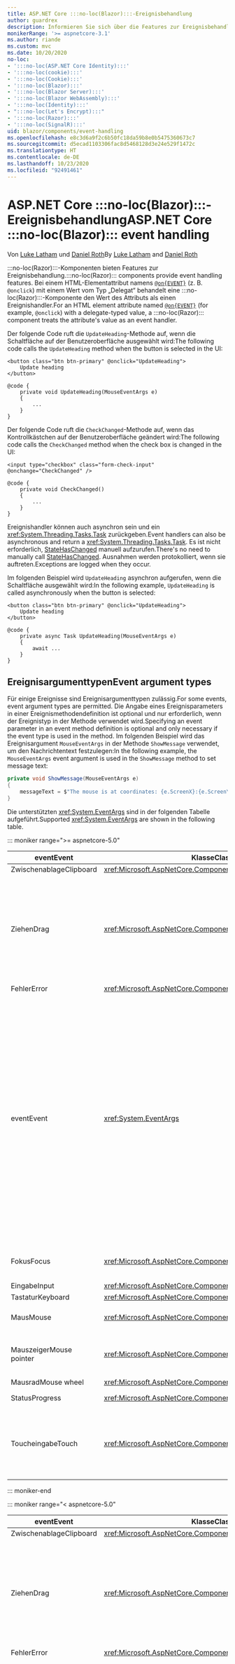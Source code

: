 ```yaml
---
title: ASP.NET Core :::no-loc(Blazor):::-Ereignisbehandlung
author: guardrex
description: Informieren Sie sich über die Features zur Ereignisbehandlung von :::no-loc(Blazor):::, einschließlich Ereignisargumenttypen, Ereignisrückrufe und die Verwaltung von standardmäßigen Browserereignissen.
monikerRange: '>= aspnetcore-3.1'
ms.author: riande
ms.custom: mvc
ms.date: 10/20/2020
no-loc:
- ':::no-loc(ASP.NET Core Identity):::'
- ':::no-loc(cookie):::'
- ':::no-loc(Cookie):::'
- ':::no-loc(Blazor):::'
- ':::no-loc(Blazor Server):::'
- ':::no-loc(Blazor WebAssembly):::'
- ':::no-loc(Identity):::'
- ":::no-loc(Let's Encrypt):::"
- ':::no-loc(Razor):::'
- ':::no-loc(SignalR):::'
uid: blazor/components/event-handling
ms.openlocfilehash: e8c3d6a9f2c6b50fc18da59b8e0b5475360673c7
ms.sourcegitcommit: d5ecad1103306fac8d5468128d3e24e529f1472c
ms.translationtype: HT
ms.contentlocale: de-DE
ms.lasthandoff: 10/23/2020
ms.locfileid: "92491461"
---
```

# <a name="aspnet-core-no-locblazor-event-handling"></a><span data-ttu-id="21fcc-103">ASP.NET Core :::no-loc(Blazor):::-Ereignisbehandlung</span><span class="sxs-lookup"><span data-stu-id="21fcc-103">ASP.NET Core :::no-loc(Blazor)::: event handling</span></span>

<span data-ttu-id="21fcc-104">Von [Luke Latham](https://github.com/guardrex) und [Daniel Roth](https://github.com/danroth27)</span><span class="sxs-lookup"><span data-stu-id="21fcc-104">By [Luke Latham](https://github.com/guardrex) and [Daniel Roth](https://github.com/danroth27)</span></span>

<span data-ttu-id="21fcc-105">:::no-loc(Razor):::-Komponenten bieten Features zur Ereignisbehandlung.</span><span class="sxs-lookup"><span data-stu-id="21fcc-105">:::no-loc(Razor)::: components provide event handling features.</span></span> <span data-ttu-id="21fcc-106">Bei einem HTML-Elementattribut namens [`@on{EVENT}`](xref:mvc/views/razor#onevent) (z. B. `@onclick`) mit einem Wert vom Typ „Delegat“ behandelt eine :::no-loc(Razor):::-Komponente den Wert des Attributs als einen Ereignishandler.</span><span class="sxs-lookup"><span data-stu-id="21fcc-106">For an HTML element attribute named [`@on{EVENT}`](xref:mvc/views/razor#onevent) (for example, `@onclick`) with a delegate-typed value, a :::no-loc(Razor)::: component treats the attribute's value as an event handler.</span></span>

<span data-ttu-id="21fcc-107">Der folgende Code ruft die `UpdateHeading`-Methode auf, wenn die Schaltfläche auf der Benutzeroberfläche ausgewählt wird:</span><span class="sxs-lookup"><span data-stu-id="21fcc-107">The following code calls the `UpdateHeading` method when the button is selected in the UI:</span></span>

```razor
<button class="btn btn-primary" @onclick="UpdateHeading">
    Update heading
</button>

@code {
    private void UpdateHeading(MouseEventArgs e)
    {
        ...
    }
}
```

<span data-ttu-id="21fcc-108">Der folgende Code ruft die `CheckChanged`-Methode auf, wenn das Kontrollkästchen auf der Benutzeroberfläche geändert wird:</span><span class="sxs-lookup"><span data-stu-id="21fcc-108">The following code calls the `CheckChanged` method when the check box is changed in the UI:</span></span>

```razor
<input type="checkbox" class="form-check-input" @onchange="CheckChanged" />

@code {
    private void CheckChanged()
    {
        ...
    }
}
```

<span data-ttu-id="21fcc-109">Ereignishandler können auch asynchron sein und ein <xref:System.Threading.Tasks.Task> zurückgeben.</span><span class="sxs-lookup"><span data-stu-id="21fcc-109">Event handlers can also be asynchronous and return a <xref:System.Threading.Tasks.Task>.</span></span> <span data-ttu-id="21fcc-110">Es ist nicht erforderlich, [StateHasChanged](xref:blazor/components/lifecycle#state-changes) manuell aufzurufen.</span><span class="sxs-lookup"><span data-stu-id="21fcc-110">There's no need to manually call [StateHasChanged](xref:blazor/components/lifecycle#state-changes).</span></span> <span data-ttu-id="21fcc-111">Ausnahmen werden protokolliert, wenn sie auftreten.</span><span class="sxs-lookup"><span data-stu-id="21fcc-111">Exceptions are logged when they occur.</span></span>

<span data-ttu-id="21fcc-112">Im folgenden Beispiel wird `UpdateHeading` asynchron aufgerufen, wenn die Schaltfläche ausgewählt wird:</span><span class="sxs-lookup"><span data-stu-id="21fcc-112">In the following example, `UpdateHeading` is called asynchronously when the button is selected:</span></span>

```razor
<button class="btn btn-primary" @onclick="UpdateHeading">
    Update heading
</button>

@code {
    private async Task UpdateHeading(MouseEventArgs e)
    {
        await ...
    }
}
```

## <a name="event-argument-types"></a><span data-ttu-id="21fcc-113">Ereignisargumenttypen</span><span class="sxs-lookup"><span data-stu-id="21fcc-113">Event argument types</span></span>

<span data-ttu-id="21fcc-114">Für einige Ereignisse sind Ereignisargumenttypen zulässig.</span><span class="sxs-lookup"><span data-stu-id="21fcc-114">For some events, event argument types are permitted.</span></span> <span data-ttu-id="21fcc-115">Die Angabe eines Ereignisparameters in einer Ereignismethodendefinition ist optional und nur erforderlich, wenn der Ereignistyp in der Methode verwendet wird.</span><span class="sxs-lookup"><span data-stu-id="21fcc-115">Specifying an event parameter in an event method definition is optional and only necessary if the event type is used in the method.</span></span> <span data-ttu-id="21fcc-116">Im folgenden Beispiel wird das Ereignisargument `MouseEventArgs` in der Methode `ShowMessage` verwendet, um den Nachrichtentext festzulegen:</span><span class="sxs-lookup"><span data-stu-id="21fcc-116">In the following example, the `MouseEventArgs` event argument is used in the `ShowMessage` method to set message text:</span></span>

```csharp
private void ShowMessage(MouseEventArgs e)
{
    messageText = $"The mouse is at coordinates: {e.ScreenX}:{e.ScreenY}";
}
```

<span data-ttu-id="21fcc-117">Die unterstützten <xref:System.EventArgs> sind in der folgenden Tabelle aufgeführt.</span><span class="sxs-lookup"><span data-stu-id="21fcc-117">Supported <xref:System.EventArgs> are shown in the following table.</span></span>

::: moniker range=">= aspnetcore-5.0"

| <span data-ttu-id="21fcc-118">event</span><span class="sxs-lookup"><span data-stu-id="21fcc-118">Event</span></span>            | <span data-ttu-id="21fcc-119">Klasse</span><span class="sxs-lookup"><span data-stu-id="21fcc-119">Class</span></span>  | <span data-ttu-id="21fcc-120">DOM-Ereignisse und -Hinweise</span><span class="sxs-lookup"><span data-stu-id="21fcc-120">DOM events and notes</span></span> |
| ---------------- | ------ | -------------------- |
| <span data-ttu-id="21fcc-121">Zwischenablage</span><span class="sxs-lookup"><span data-stu-id="21fcc-121">Clipboard</span></span>        | <xref:Microsoft.AspNetCore.Components.Web.ClipboardEventArgs> | <span data-ttu-id="21fcc-122">`oncut`, `oncopy`, `onpaste`</span><span class="sxs-lookup"><span data-stu-id="21fcc-122">`oncut`, `oncopy`, `onpaste`</span></span> |
| <span data-ttu-id="21fcc-123">Ziehen</span><span class="sxs-lookup"><span data-stu-id="21fcc-123">Drag</span></span>             | <xref:Microsoft.AspNetCore.Components.Web.DragEventArgs> | <span data-ttu-id="21fcc-124">`ondrag`, `ondragstart`, `ondragenter`, `ondragleave`, `ondragover`, `ondrop`, `ondragend`</span><span class="sxs-lookup"><span data-stu-id="21fcc-124">`ondrag`, `ondragstart`, `ondragenter`, `ondragleave`, `ondragover`, `ondrop`, `ondragend`</span></span><br><br><span data-ttu-id="21fcc-125"><xref:Microsoft.AspNetCore.Components.Web.DataTransfer> und <xref:Microsoft.AspNetCore.Components.Web.DataTransferItem> speichern gezogene Elementdaten.</span><span class="sxs-lookup"><span data-stu-id="21fcc-125"><xref:Microsoft.AspNetCore.Components.Web.DataTransfer> and <xref:Microsoft.AspNetCore.Components.Web.DataTransferItem> hold dragged item data.</span></span><br><br><span data-ttu-id="21fcc-126">Implementiert Drag & Drop in :::no-loc(Blazor):::-Apps mit [JS-Interop](xref:blazor/call-javascript-from-dotnet) und der [HTML-Drag & Drop-API](https://developer.mozilla.org/docs/Web/API/HTML_Drag_and_Drop_API).</span><span class="sxs-lookup"><span data-stu-id="21fcc-126">Implement drag and drop in :::no-loc(Blazor)::: apps using [JS interop](xref:blazor/call-javascript-from-dotnet) with [HTML Drag and Drop API](https://developer.mozilla.org/docs/Web/API/HTML_Drag_and_Drop_API).</span></span> |
| <span data-ttu-id="21fcc-127">Fehler</span><span class="sxs-lookup"><span data-stu-id="21fcc-127">Error</span></span>            | <xref:Microsoft.AspNetCore.Components.Web.ErrorEventArgs> | `onerror` |
| <span data-ttu-id="21fcc-128">event</span><span class="sxs-lookup"><span data-stu-id="21fcc-128">Event</span></span>            | <xref:System.EventArgs> | <span data-ttu-id="21fcc-129">*Allgemein*</span><span class="sxs-lookup"><span data-stu-id="21fcc-129">*General*</span></span><br><span data-ttu-id="21fcc-130">`onactivate`, `onbeforeactivate`, `onbeforedeactivate`, `ondeactivate`, `onfullscreenchange`, `onfullscreenerror`, `onloadeddata`, `onloadedmetadata`, `onpointerlockchange`, `onpointerlockerror`, `onreadystatechange`, `onscroll`</span><span class="sxs-lookup"><span data-stu-id="21fcc-130">`onactivate`, `onbeforeactivate`, `onbeforedeactivate`, `ondeactivate`, `onfullscreenchange`, `onfullscreenerror`, `onloadeddata`, `onloadedmetadata`, `onpointerlockchange`, `onpointerlockerror`, `onreadystatechange`, `onscroll`</span></span><br><br><span data-ttu-id="21fcc-131">*Zwischenablage*</span><span class="sxs-lookup"><span data-stu-id="21fcc-131">*Clipboard*</span></span><br><span data-ttu-id="21fcc-132">`onbeforecut`, `onbeforecopy`, `onbeforepaste`</span><span class="sxs-lookup"><span data-stu-id="21fcc-132">`onbeforecut`, `onbeforecopy`, `onbeforepaste`</span></span><br><br><span data-ttu-id="21fcc-133">*Eingabe*</span><span class="sxs-lookup"><span data-stu-id="21fcc-133">*Input*</span></span><br><span data-ttu-id="21fcc-134">`oninvalid`, `onreset`, `onselect`, `onselectionchange`, `onselectstart`, `onsubmit`</span><span class="sxs-lookup"><span data-stu-id="21fcc-134">`oninvalid`, `onreset`, `onselect`, `onselectionchange`, `onselectstart`, `onsubmit`</span></span><br><br><span data-ttu-id="21fcc-135">*Medien*</span><span class="sxs-lookup"><span data-stu-id="21fcc-135">*Media*</span></span><br><span data-ttu-id="21fcc-136">`oncanplay`, `oncanplaythrough`, `oncuechange`, `ondurationchange`, `onemptied`, `onended`, `onpause`, `onplay`, `onplaying`, `onratechange`, `onseeked`, `onseeking`, `onstalled`, `onstop`, `onsuspend`, `ontimeupdate`, `ontoggle`, `onvolumechange`, `onwaiting`</span><span class="sxs-lookup"><span data-stu-id="21fcc-136">`oncanplay`, `oncanplaythrough`, `oncuechange`, `ondurationchange`, `onemptied`, `onended`, `onpause`, `onplay`, `onplaying`, `onratechange`, `onseeked`, `onseeking`, `onstalled`, `onstop`, `onsuspend`, `ontimeupdate`, `ontoggle`, `onvolumechange`, `onwaiting`</span></span><br><br><span data-ttu-id="21fcc-137"><xref:Microsoft.AspNetCore.Components.Web.EventHandlers> enthält Attribute zum Konfigurieren der Zuordnungen zwischen Ereignisnamen und Ereignisargumenttypen.</span><span class="sxs-lookup"><span data-stu-id="21fcc-137"><xref:Microsoft.AspNetCore.Components.Web.EventHandlers> holds attributes to configure the mappings between event names and event argument types.</span></span> |
| <span data-ttu-id="21fcc-138">Fokus</span><span class="sxs-lookup"><span data-stu-id="21fcc-138">Focus</span></span>            | <xref:Microsoft.AspNetCore.Components.Web.FocusEventArgs> | <span data-ttu-id="21fcc-139">`onfocus`, `onblur`, `onfocusin`, `onfocusout`</span><span class="sxs-lookup"><span data-stu-id="21fcc-139">`onfocus`, `onblur`, `onfocusin`, `onfocusout`</span></span><br><br><span data-ttu-id="21fcc-140">Umfasst nicht die Unterstützung für `relatedTarget`.</span><span class="sxs-lookup"><span data-stu-id="21fcc-140">Doesn't include support for `relatedTarget`.</span></span> |
| <span data-ttu-id="21fcc-141">Eingabe</span><span class="sxs-lookup"><span data-stu-id="21fcc-141">Input</span></span>            | <xref:Microsoft.AspNetCore.Components.ChangeEventArgs> | <span data-ttu-id="21fcc-142">`onchange`, `oninput`</span><span class="sxs-lookup"><span data-stu-id="21fcc-142">`onchange`, `oninput`</span></span> |
| <span data-ttu-id="21fcc-143">Tastatur</span><span class="sxs-lookup"><span data-stu-id="21fcc-143">Keyboard</span></span>         | <xref:Microsoft.AspNetCore.Components.Web.KeyboardEventArgs> | <span data-ttu-id="21fcc-144">`onkeydown`, `onkeypress`, `onkeyup`</span><span class="sxs-lookup"><span data-stu-id="21fcc-144">`onkeydown`, `onkeypress`, `onkeyup`</span></span> |
| <span data-ttu-id="21fcc-145">Maus</span><span class="sxs-lookup"><span data-stu-id="21fcc-145">Mouse</span></span>            | <xref:Microsoft.AspNetCore.Components.Web.MouseEventArgs> | <span data-ttu-id="21fcc-146">`onclick`, `oncontextmenu`, `ondblclick`, `onmousedown`, `onmouseup`, `onmouseover`, `onmousemove`, `onmouseout`</span><span class="sxs-lookup"><span data-stu-id="21fcc-146">`onclick`, `oncontextmenu`, `ondblclick`, `onmousedown`, `onmouseup`, `onmouseover`, `onmousemove`, `onmouseout`</span></span> |
| <span data-ttu-id="21fcc-147">Mauszeiger</span><span class="sxs-lookup"><span data-stu-id="21fcc-147">Mouse pointer</span></span>    | <xref:Microsoft.AspNetCore.Components.Web.PointerEventArgs> | <span data-ttu-id="21fcc-148">`onpointerdown`, `onpointerup`, `onpointercancel`, `onpointermove`, `onpointerover`, `onpointerout`, `onpointerenter`, `onpointerleave`, `ongotpointercapture`, `onlostpointercapture`</span><span class="sxs-lookup"><span data-stu-id="21fcc-148">`onpointerdown`, `onpointerup`, `onpointercancel`, `onpointermove`, `onpointerover`, `onpointerout`, `onpointerenter`, `onpointerleave`, `ongotpointercapture`, `onlostpointercapture`</span></span> |
| <span data-ttu-id="21fcc-149">Mausrad</span><span class="sxs-lookup"><span data-stu-id="21fcc-149">Mouse wheel</span></span>      | <xref:Microsoft.AspNetCore.Components.Web.WheelEventArgs> | <span data-ttu-id="21fcc-150">`onwheel`, `onmousewheel`</span><span class="sxs-lookup"><span data-stu-id="21fcc-150">`onwheel`, `onmousewheel`</span></span> |
| <span data-ttu-id="21fcc-151">Status</span><span class="sxs-lookup"><span data-stu-id="21fcc-151">Progress</span></span>         | <xref:Microsoft.AspNetCore.Components.Web.ProgressEventArgs> | <span data-ttu-id="21fcc-152">`onabort`, `onload`, `onloadend`, `onloadstart`, `onprogress`, `ontimeout`</span><span class="sxs-lookup"><span data-stu-id="21fcc-152">`onabort`, `onload`, `onloadend`, `onloadstart`, `onprogress`, `ontimeout`</span></span> |
| <span data-ttu-id="21fcc-153">Toucheingabe</span><span class="sxs-lookup"><span data-stu-id="21fcc-153">Touch</span></span>            | <xref:Microsoft.AspNetCore.Components.Web.TouchEventArgs> | <span data-ttu-id="21fcc-154">`ontouchstart`, `ontouchend`, `ontouchmove`, `ontouchenter`, `ontouchleave`, `ontouchcancel`</span><span class="sxs-lookup"><span data-stu-id="21fcc-154">`ontouchstart`, `ontouchend`, `ontouchmove`, `ontouchenter`, `ontouchleave`, `ontouchcancel`</span></span><br><br><span data-ttu-id="21fcc-155"><xref:Microsoft.AspNetCore.Components.Web.TouchPoint> stellt einen einzelnen Kontaktpunkt auf einem Gerät mit Berührungseingabe dar.</span><span class="sxs-lookup"><span data-stu-id="21fcc-155"><xref:Microsoft.AspNetCore.Components.Web.TouchPoint> represents a single contact point on a touch-sensitive device.</span></span> |

::: moniker-end

::: moniker range="< aspnetcore-5.0"

| <span data-ttu-id="21fcc-156">event</span><span class="sxs-lookup"><span data-stu-id="21fcc-156">Event</span></span>            | <span data-ttu-id="21fcc-157">Klasse</span><span class="sxs-lookup"><span data-stu-id="21fcc-157">Class</span></span> | <span data-ttu-id="21fcc-158">DOM-Ereignisse und -Hinweise</span><span class="sxs-lookup"><span data-stu-id="21fcc-158">DOM events and notes</span></span> |
| ---------------- | ----- | -------------------- |
| <span data-ttu-id="21fcc-159">Zwischenablage</span><span class="sxs-lookup"><span data-stu-id="21fcc-159">Clipboard</span></span>        | <xref:Microsoft.AspNetCore.Components.Web.ClipboardEventArgs> | <span data-ttu-id="21fcc-160">`oncut`, `oncopy`, `onpaste`</span><span class="sxs-lookup"><span data-stu-id="21fcc-160">`oncut`, `oncopy`, `onpaste`</span></span> |
| <span data-ttu-id="21fcc-161">Ziehen</span><span class="sxs-lookup"><span data-stu-id="21fcc-161">Drag</span></span>             | <xref:Microsoft.AspNetCore.Components.Web.DragEventArgs> | <span data-ttu-id="21fcc-162">`ondrag`, `ondragstart`, `ondragenter`, `ondragleave`, `ondragover`, `ondrop`, `ondragend`</span><span class="sxs-lookup"><span data-stu-id="21fcc-162">`ondrag`, `ondragstart`, `ondragenter`, `ondragleave`, `ondragover`, `ondrop`, `ondragend`</span></span><br><br><span data-ttu-id="21fcc-163"><xref:Microsoft.AspNetCore.Components.Web.DataTransfer> und <xref:Microsoft.AspNetCore.Components.Web.DataTransferItem> speichern gezogene Elementdaten.</span><span class="sxs-lookup"><span data-stu-id="21fcc-163"><xref:Microsoft.AspNetCore.Components.Web.DataTransfer> and <xref:Microsoft.AspNetCore.Components.Web.DataTransferItem> hold dragged item data.</span></span><br><br><span data-ttu-id="21fcc-164">Implementiert Drag & Drop in :::no-loc(Blazor):::-Apps mit [JS-Interop](xref:blazor/call-javascript-from-dotnet) und der [HTML-Drag & Drop-API](https://developer.mozilla.org/docs/Web/API/HTML_Drag_and_Drop_API).</span><span class="sxs-lookup"><span data-stu-id="21fcc-164">Implement drag and drop in :::no-loc(Blazor)::: apps using [JS interop](xref:blazor/call-javascript-from-dotnet) with [HTML Drag and Drop API](https://developer.mozilla.org/docs/Web/API/HTML_Drag_and_Drop_API).</span></span> |
| <span data-ttu-id="21fcc-165">Fehler</span><span class="sxs-lookup"><span data-stu-id="21fcc-165">Error</span></span>            | <xref:Microsoft.AspNetCore.Components.Web.ErrorEventArgs> | `onerror` |
| <span data-ttu-id="21fcc-166">event</span><span class="sxs-lookup"><span data-stu-id="21fcc-166">Event</span></span>            | <xref:System.EventArgs> | <span data-ttu-id="21fcc-167">*Allgemein*</span><span class="sxs-lookup"><span data-stu-id="21fcc-167">*General*</span></span><br><span data-ttu-id="21fcc-168">`onactivate`, `onbeforeactivate`, `onbeforedeactivate`, `ondeactivate`, `onfullscreenchange`, `onfullscreenerror`, `onloadeddata`, `onloadedmetadata`, `onpointerlockchange`, `onpointerlockerror`, `onreadystatechange`, `onscroll`</span><span class="sxs-lookup"><span data-stu-id="21fcc-168">`onactivate`, `onbeforeactivate`, `onbeforedeactivate`, `ondeactivate`, `onfullscreenchange`, `onfullscreenerror`, `onloadeddata`, `onloadedmetadata`, `onpointerlockchange`, `onpointerlockerror`, `onreadystatechange`, `onscroll`</span></span><br><br><span data-ttu-id="21fcc-169">*Zwischenablage*</span><span class="sxs-lookup"><span data-stu-id="21fcc-169">*Clipboard*</span></span><br><span data-ttu-id="21fcc-170">`onbeforecut`, `onbeforecopy`, `onbeforepaste`</span><span class="sxs-lookup"><span data-stu-id="21fcc-170">`onbeforecut`, `onbeforecopy`, `onbeforepaste`</span></span><br><br><span data-ttu-id="21fcc-171">*Eingabe*</span><span class="sxs-lookup"><span data-stu-id="21fcc-171">*Input*</span></span><br><span data-ttu-id="21fcc-172">`oninvalid`, `onreset`, `onselect`, `onselectionchange`, `onselectstart`, `onsubmit`</span><span class="sxs-lookup"><span data-stu-id="21fcc-172">`oninvalid`, `onreset`, `onselect`, `onselectionchange`, `onselectstart`, `onsubmit`</span></span><br><br><span data-ttu-id="21fcc-173">*Medien*</span><span class="sxs-lookup"><span data-stu-id="21fcc-173">*Media*</span></span><br><span data-ttu-id="21fcc-174">`oncanplay`, `oncanplaythrough`, `oncuechange`, `ondurationchange`, `onemptied`, `onended`, `onpause`, `onplay`, `onplaying`, `onratechange`, `onseeked`, `onseeking`, `onstalled`, `onstop`, `onsuspend`, `ontimeupdate`, `onvolumechange`, `onwaiting`</span><span class="sxs-lookup"><span data-stu-id="21fcc-174">`oncanplay`, `oncanplaythrough`, `oncuechange`, `ondurationchange`, `onemptied`, `onended`, `onpause`, `onplay`, `onplaying`, `onratechange`, `onseeked`, `onseeking`, `onstalled`, `onstop`, `onsuspend`, `ontimeupdate`, `onvolumechange`, `onwaiting`</span></span><br><br><span data-ttu-id="21fcc-175"><xref:Microsoft.AspNetCore.Components.Web.EventHandlers> enthält Attribute zum Konfigurieren der Zuordnungen zwischen Ereignisnamen und Ereignisargumenttypen.</span><span class="sxs-lookup"><span data-stu-id="21fcc-175"><xref:Microsoft.AspNetCore.Components.Web.EventHandlers> holds attributes to configure the mappings between event names and event argument types.</span></span> |
| <span data-ttu-id="21fcc-176">Fokus</span><span class="sxs-lookup"><span data-stu-id="21fcc-176">Focus</span></span>            | <xref:Microsoft.AspNetCore.Components.Web.FocusEventArgs> | <span data-ttu-id="21fcc-177">`onfocus`, `onblur`, `onfocusin`, `onfocusout`</span><span class="sxs-lookup"><span data-stu-id="21fcc-177">`onfocus`, `onblur`, `onfocusin`, `onfocusout`</span></span><br><br><span data-ttu-id="21fcc-178">Umfasst nicht die Unterstützung für `relatedTarget`.</span><span class="sxs-lookup"><span data-stu-id="21fcc-178">Doesn't include support for `relatedTarget`.</span></span> |
| <span data-ttu-id="21fcc-179">Eingabe</span><span class="sxs-lookup"><span data-stu-id="21fcc-179">Input</span></span>            | <xref:Microsoft.AspNetCore.Components.ChangeEventArgs> | <span data-ttu-id="21fcc-180">`onchange`, `oninput`</span><span class="sxs-lookup"><span data-stu-id="21fcc-180">`onchange`, `oninput`</span></span> |
| <span data-ttu-id="21fcc-181">Tastatur</span><span class="sxs-lookup"><span data-stu-id="21fcc-181">Keyboard</span></span>         | <xref:Microsoft.AspNetCore.Components.Web.KeyboardEventArgs> | <span data-ttu-id="21fcc-182">`onkeydown`, `onkeypress`, `onkeyup`</span><span class="sxs-lookup"><span data-stu-id="21fcc-182">`onkeydown`, `onkeypress`, `onkeyup`</span></span> |
| <span data-ttu-id="21fcc-183">Maus</span><span class="sxs-lookup"><span data-stu-id="21fcc-183">Mouse</span></span>            | <xref:Microsoft.AspNetCore.Components.Web.MouseEventArgs> | <span data-ttu-id="21fcc-184">`onclick`, `oncontextmenu`, `ondblclick`, `onmousedown`, `onmouseup`, `onmouseover`, `onmousemove`, `onmouseout`</span><span class="sxs-lookup"><span data-stu-id="21fcc-184">`onclick`, `oncontextmenu`, `ondblclick`, `onmousedown`, `onmouseup`, `onmouseover`, `onmousemove`, `onmouseout`</span></span> |
| <span data-ttu-id="21fcc-185">Mauszeiger</span><span class="sxs-lookup"><span data-stu-id="21fcc-185">Mouse pointer</span></span>    | <xref:Microsoft.AspNetCore.Components.Web.PointerEventArgs> | <span data-ttu-id="21fcc-186">`onpointerdown`, `onpointerup`, `onpointercancel`, `onpointermove`, `onpointerover`, `onpointerout`, `onpointerenter`, `onpointerleave`, `ongotpointercapture`, `onlostpointercapture`</span><span class="sxs-lookup"><span data-stu-id="21fcc-186">`onpointerdown`, `onpointerup`, `onpointercancel`, `onpointermove`, `onpointerover`, `onpointerout`, `onpointerenter`, `onpointerleave`, `ongotpointercapture`, `onlostpointercapture`</span></span> |
| <span data-ttu-id="21fcc-187">Mausrad</span><span class="sxs-lookup"><span data-stu-id="21fcc-187">Mouse wheel</span></span>      | <xref:Microsoft.AspNetCore.Components.Web.WheelEventArgs> | <span data-ttu-id="21fcc-188">`onwheel`, `onmousewheel`</span><span class="sxs-lookup"><span data-stu-id="21fcc-188">`onwheel`, `onmousewheel`</span></span> |
| <span data-ttu-id="21fcc-189">Status</span><span class="sxs-lookup"><span data-stu-id="21fcc-189">Progress</span></span>         | <xref:Microsoft.AspNetCore.Components.Web.ProgressEventArgs> | <span data-ttu-id="21fcc-190">`onabort`, `onload`, `onloadend`, `onloadstart`, `onprogress`, `ontimeout`</span><span class="sxs-lookup"><span data-stu-id="21fcc-190">`onabort`, `onload`, `onloadend`, `onloadstart`, `onprogress`, `ontimeout`</span></span> |
| <span data-ttu-id="21fcc-191">Toucheingabe</span><span class="sxs-lookup"><span data-stu-id="21fcc-191">Touch</span></span>            | <xref:Microsoft.AspNetCore.Components.Web.TouchEventArgs> | <span data-ttu-id="21fcc-192">`ontouchstart`, `ontouchend`, `ontouchmove`, `ontouchenter`, `ontouchleave`, `ontouchcancel`</span><span class="sxs-lookup"><span data-stu-id="21fcc-192">`ontouchstart`, `ontouchend`, `ontouchmove`, `ontouchenter`, `ontouchleave`, `ontouchcancel`</span></span><br><br><span data-ttu-id="21fcc-193"><xref:Microsoft.AspNetCore.Components.Web.TouchPoint> stellt einen einzelnen Kontaktpunkt auf einem Gerät mit Berührungseingabe dar.</span><span class="sxs-lookup"><span data-stu-id="21fcc-193"><xref:Microsoft.AspNetCore.Components.Web.TouchPoint> represents a single contact point on a touch-sensitive device.</span></span> |

::: moniker-end

<span data-ttu-id="21fcc-194">Weitere Informationen finden Sie in den folgenden Ressourcen:</span><span class="sxs-lookup"><span data-stu-id="21fcc-194">For more information, see the following resources:</span></span>

* <span data-ttu-id="21fcc-195">[`EventArgs`-Klassen in der ASP.NET Core Verweisquelle (dotnet/aspnetcore `master` branch)](https://github.com/dotnet/aspnetcore/tree/master/src/Components/Web/src/Web).</span><span class="sxs-lookup"><span data-stu-id="21fcc-195">[`EventArgs` classes in the ASP.NET Core reference source (dotnet/aspnetcore `master` branch)](https://github.com/dotnet/aspnetcore/tree/master/src/Components/Web/src/Web).</span></span> <span data-ttu-id="21fcc-196">Der `master`-Branch stellt die API dar, die sich für das *nächste* ASP.NET Core-Release in Entwicklung befindet.</span><span class="sxs-lookup"><span data-stu-id="21fcc-196">The `master` branch represents API under development for the *next* ASP.NET Core release.</span></span> <span data-ttu-id="21fcc-197">Wählen Sie für das aktuelle Release den entsprechenden GitHub-Repositorybranch aus (z. B. `release/3.1`).</span><span class="sxs-lookup"><span data-stu-id="21fcc-197">For the current release, select the appropriate GitHub repository branch (for example, `release/3.1`).</span></span>
* <span data-ttu-id="21fcc-198">[MDN-Webdokumentationen: GlobalEventHandlers](https://developer.mozilla.org/docs/Web/API/GlobalEventHandlers): Enthält Informationen dazu, welche HTML-Elemente die einzelnen DOM-Ereignisse unterstützen.</span><span class="sxs-lookup"><span data-stu-id="21fcc-198">[MDN web docs: GlobalEventHandlers](https://developer.mozilla.org/docs/Web/API/GlobalEventHandlers): Includes information on which HTML elements support each DOM event.</span></span>

## <a name="lambda-expressions"></a><span data-ttu-id="21fcc-199">Lambdaausdrücke</span><span class="sxs-lookup"><span data-stu-id="21fcc-199">Lambda expressions</span></span>

<span data-ttu-id="21fcc-200">[Lambdaausdrücke](/dotnet/csharp/programming-guide/statements-expressions-operators/lambda-expressions) können ebenfalls verwendet werden:</span><span class="sxs-lookup"><span data-stu-id="21fcc-200">[Lambda expressions](/dotnet/csharp/programming-guide/statements-expressions-operators/lambda-expressions) can also be used:</span></span>

```razor
<button @onclick="@(e => Console.WriteLine("Hello, world!"))">Say hello</button>
```

<span data-ttu-id="21fcc-201">Es ist häufig praktisch, über zusätzliche Werte zusammenzuschlagen, z. B. bei der Iteration über eine Reihe von Elementen.</span><span class="sxs-lookup"><span data-stu-id="21fcc-201">It's often convenient to close over additional values, such as when iterating over a set of elements.</span></span> <span data-ttu-id="21fcc-202">Das folgende Beispiel erstellt drei Schaltflächen, die jeweils `UpdateHeading` aufrufen, wobei ein Ereignisargument (<xref:Microsoft.AspNetCore.Components.Web.MouseEventArgs>) und seine Schaltflächennummer (`buttonNumber`) übergeben werden, wenn sie auf der Benutzeroberfläche ausgewählt werden:</span><span class="sxs-lookup"><span data-stu-id="21fcc-202">The following example creates three buttons, each of which calls `UpdateHeading` passing an event argument (<xref:Microsoft.AspNetCore.Components.Web.MouseEventArgs>) and its button number (`buttonNumber`) when selected in the UI:</span></span>

```razor
<h2>@message</h2>

@for (var i = 1; i < 4; i++)
{
    var buttonNumber = i;

    <button class="btn btn-primary"
            @onclick="@(e => UpdateHeading(e, buttonNumber))">
        Button #@i
    </button>
}

@code {
    private string message = "Select a button to learn its position.";

    private void UpdateHeading(MouseEventArgs e, int buttonNumber)
    {
        message = $"You selected Button #{buttonNumber} at " +
            $"mouse position: {e.ClientX} X {e.ClientY}.";
    }
}
```

> [!NOTE]
> <span data-ttu-id="21fcc-203">Verwenden Sie **keine** Schleifenvariable direkt in einem Lambdaausdruck wie `i` im vorangehenden `for`-Schleifenbeispiel.</span><span class="sxs-lookup"><span data-stu-id="21fcc-203">Do **not** use a loop variable directly in a lambda expression, such as `i` in the preceding `for` loop example.</span></span> <span data-ttu-id="21fcc-204">Ansonsten wird dieselbe Variable von allen Lambdaausdrücken verwendet, sodass der gleiche Wert in allen Lambdaausdrücken verwendet wird.</span><span class="sxs-lookup"><span data-stu-id="21fcc-204">Otherwise, the same variable is used by all lambda expressions, which results in use of the same value in all lambdas.</span></span> <span data-ttu-id="21fcc-205">Erfassen Sie den Wert der Variable immer in einer lokalen Variable, und verwenden Sie diese anschließend.</span><span class="sxs-lookup"><span data-stu-id="21fcc-205">Always capture the variable's value in a local variable and then use it.</span></span> <span data-ttu-id="21fcc-206">Im vorangegangenen Beispiel wird die Schleifenvariable `i` `buttonNumber` zugewiesen.</span><span class="sxs-lookup"><span data-stu-id="21fcc-206">In the preceding example, the loop variable `i` is assigned to `buttonNumber`.</span></span>

## <a name="eventcallback"></a><span data-ttu-id="21fcc-207">EventCallback</span><span class="sxs-lookup"><span data-stu-id="21fcc-207">EventCallback</span></span>

<span data-ttu-id="21fcc-208">Ein häufiges Szenario mit geschachtelten Komponenten ist der Wunsch, die Methode einer übergeordneten Komponente auszuführen, wenn ein Ereignis einer untergeordneten Komponente eintritt.</span><span class="sxs-lookup"><span data-stu-id="21fcc-208">A common scenario with nested components is the desire to run a parent component's method when a child component event occurs.</span></span> <span data-ttu-id="21fcc-209">Das ein `onclick`-Ereignis in der untergeordneten Komponente auftritt, ist ein gängiger Anwendungsfall.</span><span class="sxs-lookup"><span data-stu-id="21fcc-209">An `onclick` event occurring in the child component is a common use case.</span></span> <span data-ttu-id="21fcc-210">Um Ereignisse komponentenübergreifend darzustellen, verwenden Sie ein <xref:Microsoft.AspNetCore.Components.EventCallback>.</span><span class="sxs-lookup"><span data-stu-id="21fcc-210">To expose events across components, use an <xref:Microsoft.AspNetCore.Components.EventCallback>.</span></span> <span data-ttu-id="21fcc-211">Eine übergeordnete Komponente kann dem <xref:Microsoft.AspNetCore.Components.EventCallback> einer untergeordneten Komponente eine Rückrufmethode zuweisen.</span><span class="sxs-lookup"><span data-stu-id="21fcc-211">A parent component can assign a callback method to a child component's <xref:Microsoft.AspNetCore.Components.EventCallback>.</span></span>

<span data-ttu-id="21fcc-212">Der `ChildComponent` in der Beispiel-App (`Components/ChildComponent.razor`) zeigt, wie der `onclick`-Handler einer Schaltfläche so eingerichtet ist, dass er einen <xref:Microsoft.AspNetCore.Components.EventCallback>-Delegaten von der `ParentComponent` des Beispiels empfängt.</span><span class="sxs-lookup"><span data-stu-id="21fcc-212">The `ChildComponent` in the sample app (`Components/ChildComponent.razor`) demonstrates how a button's `onclick` handler is set up to receive an <xref:Microsoft.AspNetCore.Components.EventCallback> delegate from the sample's `ParentComponent`.</span></span> <span data-ttu-id="21fcc-213">Der <xref:Microsoft.AspNetCore.Components.EventCallback> wird mit `MouseEventArgs` typisiert, was für ein `onclick`-Ereignis von einem Peripheriegerät geeignet ist:</span><span class="sxs-lookup"><span data-stu-id="21fcc-213">The <xref:Microsoft.AspNetCore.Components.EventCallback> is typed with `MouseEventArgs`, which is appropriate for an `onclick` event from a peripheral device:</span></span>

[!code-razor[](../common/samples/3.x/:::no-loc(Blazor):::WebAssemblySample/Components/ChildComponent.razor?highlight=5-7,17-18)]

<span data-ttu-id="21fcc-214">Die `ParentComponent` legt die <xref:Microsoft.AspNetCore.Components.EventCallback%601> (`OnClickCallback`) des untergeordneten Elements auf seine `ShowMessage`-Methode fest.</span><span class="sxs-lookup"><span data-stu-id="21fcc-214">The `ParentComponent` sets the child's <xref:Microsoft.AspNetCore.Components.EventCallback%601> (`OnClickCallback`) to its `ShowMessage` method.</span></span>

<span data-ttu-id="21fcc-215">`Pages/ParentComponent.razor`:</span><span class="sxs-lookup"><span data-stu-id="21fcc-215">`Pages/ParentComponent.razor`:</span></span>

```razor
@page "/ParentComponent"

<h1>Parent-child example</h1>

<ChildComponent Title="Panel Title from Parent"
                OnClickCallback="@ShowMessage">
    Content of the child component is supplied
    by the parent component.
</ChildComponent>

<p><b>@messageText</b></p>

@code {
    private string messageText;

    private void ShowMessage(MouseEventArgs e)
    {
        messageText = $"Blaze a new trail with :::no-loc(Blazor):::! ({e.ScreenX}, {e.ScreenY})";
    }
}
```

<span data-ttu-id="21fcc-216">Wenn die Schaltfläche in der `ChildComponent` ausgewählt ist:</span><span class="sxs-lookup"><span data-stu-id="21fcc-216">When the button is selected in the `ChildComponent`:</span></span>

* <span data-ttu-id="21fcc-217">Die `ShowMessage`-Methode von `ParentComponent` wird aufgerufen.</span><span class="sxs-lookup"><span data-stu-id="21fcc-217">The `ParentComponent`'s `ShowMessage` method is called.</span></span> <span data-ttu-id="21fcc-218">`messageText` wird aktualisiert und in der `ParentComponent` angezeigt.</span><span class="sxs-lookup"><span data-stu-id="21fcc-218">`messageText` is updated and displayed in the `ParentComponent`.</span></span>
* <span data-ttu-id="21fcc-219">Ein Aufruf von [`StateHasChanged`](xref:blazor/components/lifecycle#state-changes) ist in der Methode des Rückrufs (`ShowMessage`) nicht erforderlich.</span><span class="sxs-lookup"><span data-stu-id="21fcc-219">A call to [`StateHasChanged`](xref:blazor/components/lifecycle#state-changes) isn't required in the callback's method (`ShowMessage`).</span></span> <span data-ttu-id="21fcc-220"><xref:Microsoft.AspNetCore.Components.ComponentBase.StateHasChanged%2A> wird automatisch aufgerufen, um die `ParentComponent` zu rendern, so wie Ereignisse untergeordneter Elemente das Rendern von Komponenten in Ereignishandlern auslösen, die innerhalb des untergeordneten Elements ausgeführt werden.</span><span class="sxs-lookup"><span data-stu-id="21fcc-220"><xref:Microsoft.AspNetCore.Components.ComponentBase.StateHasChanged%2A> is called automatically to rerender the `ParentComponent`, just as child events trigger component rerendering in event handlers that execute within the child.</span></span>

<span data-ttu-id="21fcc-221"><xref:Microsoft.AspNetCore.Components.EventCallback> und <xref:Microsoft.AspNetCore.Components.EventCallback%601> gestatten asynchrone Delegate.</span><span class="sxs-lookup"><span data-stu-id="21fcc-221"><xref:Microsoft.AspNetCore.Components.EventCallback> and <xref:Microsoft.AspNetCore.Components.EventCallback%601> permit asynchronous delegates.</span></span> <span data-ttu-id="21fcc-222"><xref:Microsoft.AspNetCore.Components.EventCallback> ist schwach typisiert und erlaubt das Übergeben von Argumenten eines beliebigen Typs in `InvokeAsync(Object)`.</span><span class="sxs-lookup"><span data-stu-id="21fcc-222"><xref:Microsoft.AspNetCore.Components.EventCallback> is weakly typed and allows passing any type argument in `InvokeAsync(Object)`.</span></span> <span data-ttu-id="21fcc-223"><xref:Microsoft.AspNetCore.Components.EventCallback%601> ist stark typisiert und erfordert das Übergeben eines `T`-Arguments in `InvokeAsync(T)`, das `TValue` zugewiesen werden kann.</span><span class="sxs-lookup"><span data-stu-id="21fcc-223"><xref:Microsoft.AspNetCore.Components.EventCallback%601> is strongly typed and requires passing a `T` argument in `InvokeAsync(T)` that's assignable to `TValue`.</span></span>

```razor
<ChildComponent 
    OnClickCallback="@(async () => { await Task.Yield(); messageText = "Blaze It!"; })" />
```

<span data-ttu-id="21fcc-224">Rufen Sie ein <xref:Microsoft.AspNetCore.Components.EventCallback> oder <xref:Microsoft.AspNetCore.Components.EventCallback%601> mit <xref:Microsoft.AspNetCore.Components.EventCallback.InvokeAsync%2A> auf, und warten Sie auf das <xref:System.Threading.Tasks.Task>:</span><span class="sxs-lookup"><span data-stu-id="21fcc-224">Invoke an <xref:Microsoft.AspNetCore.Components.EventCallback> or <xref:Microsoft.AspNetCore.Components.EventCallback%601> with <xref:Microsoft.AspNetCore.Components.EventCallback.InvokeAsync%2A> and await the <xref:System.Threading.Tasks.Task>:</span></span>

```csharp
await OnClickCallback.InvokeAsync(arg);
```

<span data-ttu-id="21fcc-225">Verwenden Sie <xref:Microsoft.AspNetCore.Components.EventCallback> und <xref:Microsoft.AspNetCore.Components.EventCallback%601> für die Ereignisbehandlung und die Bindung von Komponentenparametern.</span><span class="sxs-lookup"><span data-stu-id="21fcc-225">Use <xref:Microsoft.AspNetCore.Components.EventCallback> and <xref:Microsoft.AspNetCore.Components.EventCallback%601> for event handling and binding component parameters.</span></span>

<span data-ttu-id="21fcc-226">Bevorzugen Sie das stark typisierte <xref:Microsoft.AspNetCore.Components.EventCallback%601> gegenüber dem <xref:Microsoft.AspNetCore.Components.EventCallback>.</span><span class="sxs-lookup"><span data-stu-id="21fcc-226">Prefer the strongly typed <xref:Microsoft.AspNetCore.Components.EventCallback%601> over <xref:Microsoft.AspNetCore.Components.EventCallback>.</span></span> <span data-ttu-id="21fcc-227"><xref:Microsoft.AspNetCore.Components.EventCallback%601> bietet den Benutzern der Komponente ein besseres Fehlerfeedback.</span><span class="sxs-lookup"><span data-stu-id="21fcc-227"><xref:Microsoft.AspNetCore.Components.EventCallback%601> provides better error feedback to users of the component.</span></span> <span data-ttu-id="21fcc-228">Ähnlich wie bei anderen UI-Ereignishandlern ist die Angabe des Ereignisparameters optional.</span><span class="sxs-lookup"><span data-stu-id="21fcc-228">Similar to other UI event handlers, specifying the event parameter is optional.</span></span> <span data-ttu-id="21fcc-229">Verwenden Sie <xref:Microsoft.AspNetCore.Components.EventCallback>, wenn kein Wert an den Rückruf übergeben wurde.</span><span class="sxs-lookup"><span data-stu-id="21fcc-229">Use <xref:Microsoft.AspNetCore.Components.EventCallback> when there's no value passed to the callback.</span></span>

## <a name="prevent-default-actions"></a><span data-ttu-id="21fcc-230">Verhindern von Standardaktionen</span><span class="sxs-lookup"><span data-stu-id="21fcc-230">Prevent default actions</span></span>

<span data-ttu-id="21fcc-231">Verwenden Sie das Direktivenattribut [`@on{EVENT}:preventDefault`](xref:mvc/views/razor#oneventpreventdefault), um die Standardaktion für ein Ereignis zu verhindern.</span><span class="sxs-lookup"><span data-stu-id="21fcc-231">Use the [`@on{EVENT}:preventDefault`](xref:mvc/views/razor#oneventpreventdefault) directive attribute to prevent the default action for an event.</span></span>

<span data-ttu-id="21fcc-232">Wenn ein Schlüssel auf einem Eingabegerät ausgewählt wird und der Elementfokus auf einem Textfeld liegt, zeigt ein Browser normalerweise das Zeichen des Schlüssels in dem Textfeld an.</span><span class="sxs-lookup"><span data-stu-id="21fcc-232">When a key is selected on an input device and the element focus is on a text box, a browser normally displays the key's character in the text box.</span></span> <span data-ttu-id="21fcc-233">Im folgenden Beispiel wird das Standardverhalten durch die Angabe des Direktivenattributs `@onkeypress:preventDefault` verhindert.</span><span class="sxs-lookup"><span data-stu-id="21fcc-233">In the following example, the default behavior is prevented by specifying the `@onkeypress:preventDefault` directive attribute.</span></span> <span data-ttu-id="21fcc-234">Der Zähler wird inkrementiert und der Schlüssel **+** wird nicht im Wert des `<input>`-Elements erfasst:</span><span class="sxs-lookup"><span data-stu-id="21fcc-234">The counter increments, and the **+** key isn't captured into the `<input>` element's value:</span></span>

```razor
<input value="@count" @onkeypress="KeyHandler" @onkeypress:preventDefault />

@code {
    private int count = 0;

    private void KeyHandler(KeyboardEventArgs e)
    {
        if (e.Key == "+")
        {
            count++;
        }
    }
}
```

<span data-ttu-id="21fcc-235">Die Angabe des Attributs `@on{EVENT}:preventDefault` ohne Wert ist gleichbedeutend mit `@on{EVENT}:preventDefault="true"`.</span><span class="sxs-lookup"><span data-stu-id="21fcc-235">Specifying the `@on{EVENT}:preventDefault` attribute without a value is equivalent to `@on{EVENT}:preventDefault="true"`.</span></span>

<span data-ttu-id="21fcc-236">Der Wert des Attributs kann auch ein Ausdruck sein.</span><span class="sxs-lookup"><span data-stu-id="21fcc-236">The value of the attribute can also be an expression.</span></span> <span data-ttu-id="21fcc-237">Im folgenden Beispiel ist `shouldPreventDefault` ein `bool`-Feld, das entweder auf `true` oder `false` festgelegt ist:</span><span class="sxs-lookup"><span data-stu-id="21fcc-237">In the following example, `shouldPreventDefault` is a `bool` field set to either `true` or `false`:</span></span>

```razor
<input @onkeypress:preventDefault="shouldPreventDefault" />
```

## <a name="stop-event-propagation"></a><span data-ttu-id="21fcc-238">Beenden der Ereignisweitergabe</span><span class="sxs-lookup"><span data-stu-id="21fcc-238">Stop event propagation</span></span>

<span data-ttu-id="21fcc-239">Verwenden Sie das Direktivenattribut [`@on{EVENT}:stopPropagation`](xref:mvc/views/razor#oneventstoppropagation), um die Ereignisweitergabe zu beenden.</span><span class="sxs-lookup"><span data-stu-id="21fcc-239">Use the [`@on{EVENT}:stopPropagation`](xref:mvc/views/razor#oneventstoppropagation) directive attribute to stop event propagation.</span></span>

<span data-ttu-id="21fcc-240">Im folgenden Beispiel verhindert das Aktivieren des Kontrollkästchens die Weitergabe von Klickereignissen des zweiten untergeordneten `<div>`-Elements an das übergeordnete `<div>`-Element:</span><span class="sxs-lookup"><span data-stu-id="21fcc-240">In the following example, selecting the check box prevents click events from the second child `<div>` from propagating to the parent `<div>`:</span></span>

```razor
<label>
    <input @bind="stopPropagation" type="checkbox" />
    Stop Propagation
</label>

<div @onclick="OnSelectParentDiv">
    <h3>Parent div</h3>

    <div @onclick="OnSelectChildDiv">
        Child div that doesn't stop propagation when selected.
    </div>

    <div @onclick="OnSelectChildDiv" @onclick:stopPropagation="stopPropagation">
        Child div that stops propagation when selected.
    </div>
</div>

@code {
    private bool stopPropagation = false;

    private void OnSelectParentDiv() => 
        Console.WriteLine($"The parent div was selected. {DateTime.Now}");
    private void OnSelectChildDiv() => 
        Console.WriteLine($"A child div was selected. {DateTime.Now}");
}
```

::: moniker range=">= aspnetcore-5.0"

## <a name="focus-an-element"></a><span data-ttu-id="21fcc-241">Fokussieren eines Elements</span><span class="sxs-lookup"><span data-stu-id="21fcc-241">Focus an element</span></span>

<span data-ttu-id="21fcc-242">Rufen Sie `FocusAsync` für einen [Elementverweis](xref:blazor/call-javascript-from-dotnet#capture-references-to-elements) auf, um den Fokus auf ein Element im Code zu platzieren:</span><span class="sxs-lookup"><span data-stu-id="21fcc-242">Call `FocusAsync` on an [element reference](xref:blazor/call-javascript-from-dotnet#capture-references-to-elements) to focus an element in code:</span></span>

```razor
<input @ref="exampleInput" />

<button @onclick="ChangeFocus">Focus the Input Element</button>

@code {
    private ElementReference exampleInput;
    
    private async Task ChangeFocus()
    {
        await exampleInput.FocusAsync();
    }
}
```

::: moniker-end

